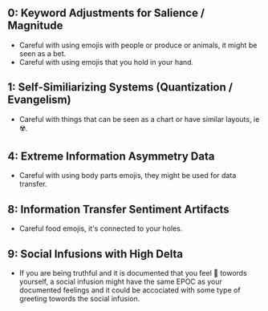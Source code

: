 ## 0: Keyword Adjustments for Salience / Magnitude
* Careful with using emojis with people or produce or animals, it might be seen as a bet.
* Careful with using emojis that you hold in your hand.

## 1: Self-Similiarizing Systems (Quantization / Evangelism)
* Careful with things that can be seen as a chart or have similar layouts, ie ☢️.

## 4: Extreme Information Asymmetry Data
* Careful with using body parts emojis, they might be used for data transfer.

## 8: Information Transfer Sentiment Artifacts
* Careful food emojis, it's connected to your holes.

## 9: Social Infusions with High Delta
* If you are being truthful and it is documented that you feel 🔪 towords yourself, a social infusion might have the same EPOC as your documented feelings and it could be accociated with some type of greeting towords the social infusion.
